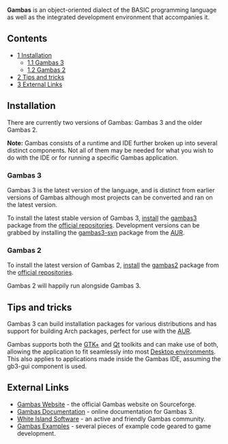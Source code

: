 **Gambas** is an object-oriented dialect of the BASIC programming language as well as the integrated development environment that accompanies it.

## Contents

*   [1 Installation](#Installation)
    *   [1.1 Gambas 3](#Gambas_3)
    *   [1.2 Gambas 2](#Gambas_2)
*   [2 Tips and tricks](#Tips_and_tricks)
*   [3 External Links](#External_Links)

## Installation

There are currently two versions of Gambas: Gambas 3 and the older Gambas 2.

**Note:** Gambas consists of a runtime and IDE further broken up into several distinct components. Not all of them may be needed for what you wish to do with the IDE or for running a specific Gambas application.

### Gambas 3

Gambas 3 is the latest version of the language, and is distinct from earlier versions of Gambas although most projects can be converted and ran on the latest version.

To install the latest stable version of Gambas 3, [install](/index.php/Install "Install") the [gambas3](https://www.archlinux.org/groups/x86_64/gambas3/) package from the [official repositories](/index.php/Official_repositories "Official repositories"). Development versions can be grabbed by installing the [gambas3-svn](https://aur.archlinux.org/packages/gambas3-svn/) package from the [AUR](/index.php/AUR "AUR").

### Gambas 2

To install the latest version of Gambas 2, [install](/index.php/Install "Install") the [gambas2](https://www.archlinux.org/packages/?name=gambas2) package from the [official repositories](/index.php/Official_repositories "Official repositories").

Gambas 2 will happily run alongside Gambas 3.

## Tips and tricks

Gambas 3 can build installation packages for various distributions and has support for building Arch packages, perfect for use with the [AUR](/index.php/AUR "AUR").

Gambas supports both the [GTK+](/index.php/GTK%2B "GTK+") and [Qt](/index.php/Qt "Qt") toolkits and can make use of both, allowing the application to fit seamlessly into most [Desktop environments](/index.php/Desktop_environment "Desktop environment"). This also applies to applications made inside the Gambas IDE, assuming the gb3-gui component is used.

## External Links

*   [Gambas Website](http://gambas.sourceforge.net/en/main.html) - the official Gambas website on Sourceforge.
*   [Gambas Documentation](http://www.gambasdoc.org/help?v3) - online documentation for Gambas 3.
*   [White Island Software](http://whiteislandsoftware.com/) - an active and friendly Gambas community.
*   [Gambas Examples](http://piga.tropicalwikis.com/wiki/Gambas_Examples) - several pieces of example code geared to game development.